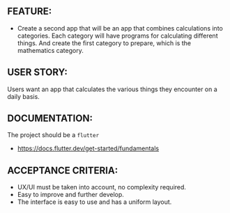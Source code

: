 ## FEATURE:

- Create a second app that will be an app that combines calculations into categories. Each category will have programs for calculating different things. And create the first category to prepare, which is the mathematics category.

## USER STORY:

Users want an app that calculates the various things they encounter on a daily basis.

## DOCUMENTATION:

The project should be a `flutter`
- https://docs.flutter.dev/get-started/fundamentals

## ACCEPTANCE CRITERIA:

- UX/UI must be taken into account, no complexity required.
- Easy to improve and further develop.
- The interface is easy to use and has a uniform layout.